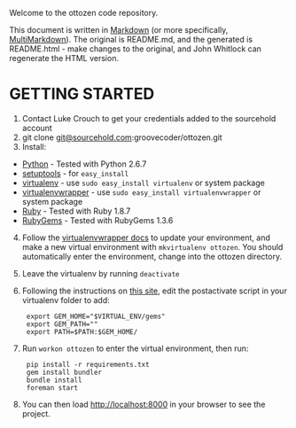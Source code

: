 Welcome to the ottozen code repository.

This document is written in 
[Markdown](http://daringfireball.net/projects/markdown/)
(or more specifically,
[MultiMarkdown](http://fletcherpenney.net/multimarkdown/)).
The original is README.md, and the generated is README.html - make changes to
the original, and John Whitlock can regenerate the HTML version.

GETTING STARTED
===============
1. Contact Luke Crouch to get your credentials added to the sourcehold account
2. git clone git@sourcehold.com:groovecoder/ottozen.git
3. Install:
  * [Python](http://www.python.org/getit/) - Tested with Python 2.6.7
  * [setuptools](http://pypi.python.org/pypi/setuptools) - for `easy_install`
  * [virtualenv](http://www.virtualenv.org/en/latest/index.html) - use
    `sudo easy_install virtualenv` or system package
  * [virtualenvwrapper][vew] - use `sudo easy_install virtualenvwrapper` or
    system package
  * [Ruby](http://www.ruby-lang.org/en/downloads/) - Tested with Ruby 1.8.7
  * [RubyGems](http://rubygems.org/) - Tested with RubyGems 1.3.6
4. Follow the [virtualenvwrapper docs][vewd] to update your environment, and
   make a new virtual environment with `mkvirtualenv ottozen`.  You should
   automatically enter the environment, change into the ottozen directory.
5. Leave the virtualenv by running `deactivate`
6. Following the instructions on [this site][bruno], edit the postactivate 
   script in your virtualenv folder to add:

        export GEM_HOME="$VIRTUAL_ENV/gems"
        export GEM_PATH=""
        export PATH=$PATH:$GEM_HOME/

7. Run `workon ottozen` to enter the virtual environment, then run:

        pip install -r requirements.txt
        gem install bundler
        bundle install
        foreman start

8. You can then load <http://localhost:8000> in your browser to see the
   project.

[bruno]: http://bruno.im/2011/sep/29/streamline-your-django-workflow/
[vew]: http://www.doughellmann.com/projects/virtualenvwrapper/
[vewd]: http://www.doughellmann.com/docs/virtualenvwrapper/